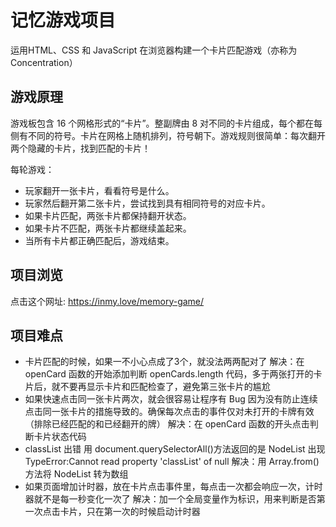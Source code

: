 # 记忆游戏项目
运用HTML、CSS 和 JavaScript 在浏览器构建一个卡片匹配游戏（亦称为 Concentration）

## 游戏原理
游戏板包含 16 个网格形式的“卡片”。整副牌由 8 对不同的卡片组成，每个都在每侧有不同的符号。卡片在网格上随机排列，符号朝下。游戏规则很简单：每次翻开两个隐藏的卡片，找到匹配的卡片！

每轮游戏：
- 玩家翻开一张卡片，看看符号是什么。
- 玩家然后翻开第二张卡片，尝试找到具有相同符号的对应卡片。
- 如果卡片匹配，两张卡片都保持翻开状态。
- 如果卡片不匹配，两张卡片都继续盖起来。
- 当所有卡片都正确匹配后，游戏结束。

## 项目浏览
点击这个网址: https://inmy.love/memory-game/

## 项目难点
- 卡片匹配的时候，如果一不小心点成了3个，就没法两两配对了 
   解决：在 openCard 函数的开始添加判断 openCards.length 代码，多于两张打开的卡片后，就不要再显示卡片和匹配检查了，避免第三张卡片的尴尬
- 如果快速点击同一张卡片两次，就会很容易让程序有 Bug
   因为没有防止连续点击同一张卡片的措施导致的。确保每次点击的事件仅对未打开的卡牌有效（排除已经匹配的和已经翻开的牌）
   解决：在 openCard 函数的开头点击判断卡片状态代码
- classList 出错
   用 document.querySelectorAll()方法返回的是 NodeList 出现 TypeError:Cannot read property 'classList' of null
   解决：用 Array.from() 方法将 NodeList 转为数组
- 如果页面增加计时器，放在卡片点击事件里，每点击一次都会响应一次，计时器就不是每一秒变化一次了
   解决：加一个全局变量作为标识，用来判断是否第一次点击卡片，只在第一次的时候启动计时器
